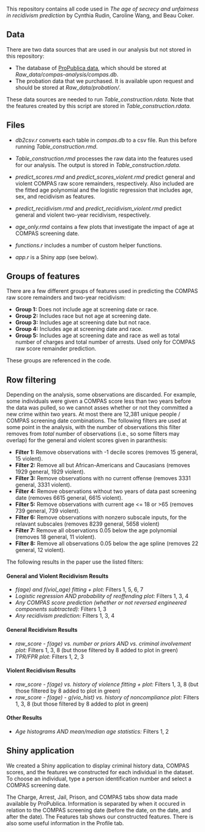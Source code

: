 This repository contains all code used in *The age of secrecy and unfairness in recidivism prediction* by Cynthia Rudin, Caroline Wang, and Beau Coker.

## Data

There are two data sources that are used in our analysis but not stored in this repository:
*	The database of [ProPublica data](https://github.com/propublica/compas-analysis), which should be stored at *Raw_data/compas-analysis/compas.db*.
*	The probation data that we purchased. It is available upon request and should be stored at *Raw_data/probation/*.

These data sources are needed to run *Table_construction.rdata*. Note that the features created by this script are stored in *Table_construction.rdata*.

## Files

*	*db2csv.r* converts each table in *compas.db* to a csv file. Run this before running *Table_construction.rmd*.

*	*Table_construction.rmd* processes the raw data into the features used for our analysis. The output is stored in *Table_construction.rdata*.

*	*predict_scores.rmd* and *predict_scores_violent.rmd* predict general and violent COMPAS raw score remainders, respectively. Also included are the fitted age polynomial and the logistic regression that includes age, sex, and recidivism as features.  

*	*predict_recidivism.rmd* and *predict_recidivism_violent.rmd* predict general and violent two-year recidivism, respectively. 

*	*age_only.rmd* contains a few plots that investigate the impact of age at COMPAS screening date.

*	*functions.r* includes a number of custom helper functions.

*	*app.r* is a Shiny app (see below).

## Groups of features

There are a few different groups of features used in predicting the COMPAS raw score remainders and two-year recidivism:
*	**Group 1:** Does not include age at screening date or race.
*	**Group 2:** Includes race but not age at screening date.
*	**Group 3:** Includes age at screening date but not race.
*	**Group 4:** Includes age at screening date and race.
*	**Group 5:** Includes age at screening date and race as well as total number of charges and total number of arrests. Used only for COMPAS raw score remainder prediction.

These groups are referenced in the code.

## Row filtering

Depending on the analysis, some observations are discarded. For example, some individuals were given a COMPAS score less than two years before the data was pulled, so we cannot asses whether or not they committed a new crime within two years. At most there are 12,381 unique people / COMPAS screening date combinations. The following filters are used at some point in the analysis, with the number of observations this filter removes from *total* number of observations (i.e., so some filters may overlap) for the general and violent scores given in paranthesis:

*	**Filter 1:** Remove observations with -1 decile scores (removes 15 general, 15 violent).
*	**Filter 2:** Remove all but African-Americans and Caucasians (removes 1929 general, 1929 violent).
*	**Filter 3:** Remove observations with no current offense (removes 3331 general, 3331 violent).
*	**Filter 4:** Remove observations without two years of data past screening date (removes 6615 general, 6615 violent).
*	**Filter 5:** Remove observations with current age <= 18 or >65 (removes 739 general, 739 violent).
*	**Filter 6:** Remove observations with nonzero subscale inputs, for the relavant subscales (removes 8239 general, 5658 violent) 
*	**Filter 7:** Remove all observations 0.05 below the age polynomial (removes 18 general, 11 violent).
*	**Filter 8:** Remove all observations 0.05 below the age spline (removes 22 general, 12 violent).

The following results in the paper use the listed filters:
#### General and Violent Recidivism Results

*	*f(age) and f(viol_age) fitting + plot:*
Filters 1, 5, 6, 7
*	*Logistic regression AND probability of reoffending plot:*
Filters 1, 3, 4
*	*Any COMPAS score prediction (whether or not reversed engineered components subtracted):*
Filters 1, 3
*	*Any recidivism prediction:*
Filters 1, 3, 4


#### General Recidivism Results

*	*raw_score - f(age) vs. number or priors AND vs. criminal involvement plot:*
Filters 1, 3, 8 (but those filtered by 8 added to plot in green)
*	*TPR/FPR plot:*
Filters 1, 2, 3


#### Violent Recidivism Results

*	*raw_score - f(age) vs. history of violence fitting + plot:*
Filters 1, 3, 8 (but those filtered by 8 added to plot in green)
*	*raw_score - f(age) - g(vio_hist) vs. history of noncompliance plot:*
Filters 1, 3, 8 (but those filtered by 8 added to plot in green)


#### Other Results

*	*Age histograms AND mean/median age statistics:*
Filters 1, 2


## Shiny application

We created a Shiny application to display criminal history data, COMPAS scores, and the features we constructed for each individual in the dataset. To choose an individual, type a person identification number and select a COMPAS screening date. 

The Charge, Arrest, Jail, Prison, and COMPAS tabs show data made available by ProPublica. Information is separated by when it occured in relation to the COMPAS screening date (before the date, on the date, and after the date). The Features tab shows our constructed features. There is also some useful information in the Profile tab. 













